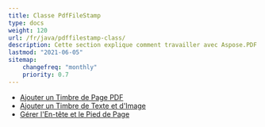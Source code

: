 ```yaml
---
title: Classe PdfFileStamp
type: docs
weight: 120
url: /fr/java/pdffilestamp-class/
description: Cette section explique comment travailler avec Aspose.PDF Facades - un ensemble d'outils pour les opérations populaires avec PDF.
lastmod: "2021-06-05"
sitemap:
    changefreq: "monthly"
    priority: 0.7
---
```


- [Ajouter un Timbre de Page PDF](/pdf/fr/java/add-pdf-page-stamp/)
- [Ajouter un Timbre de Texte et d'Image](/pdf/fr/java/add-text-and-image-stamp/)
- [Gérer l'En-tête et le Pied de Page](/pdf/fr/java/manage-header-and-footer/)